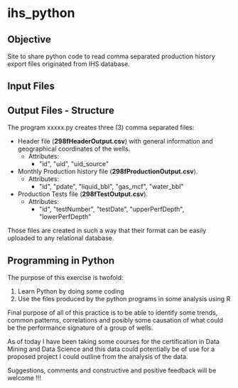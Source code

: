 # ihs_python
## Objective

Site to share python code to read comma separated production history export files originated from IHS database.

## Input Files

## Output Files - Structure

The program xxxxx.py creates three (3) comma separated files:
* Header file (**298fHeaderOutput.csv**) with general information and geographical coordinates of the wells.
    + Attributes:
        - "id", "uid", "uid_source"
* Monthly Production history file (**298fProductionOutput.csv**).
    + Attributes:
        - "id", "pdate", "liquid_bbl", "gas_mcf", "water_bbl"
* Production Tests file (**298fTestOutput.csv**).
    + Attributes:
        - "id", "testNumber", "testDate", "upperPerfDepth", "lowerPerfDepth"

Those files are created in such a way that their format can be easily uploaded to any relational database.

## Programming in Python

The purpose of this exercise is twofold:

1. Learn Python by doing some coding
2. Use the files produced by the python programs in some analysis using R

Final purpose of all of this practice is to be able to identify some trends, common patterns, correlations 
and posibly some causation of what could be the performance signature of a group of wells.

As of today I have been taking some courses for the certification in Data Mining and Data Science and this 
data could potentially be of use for a proposed project I could outline from the analysis of the data.

Suggestions, comments and constructive and positive feedback will be welcome !!!

